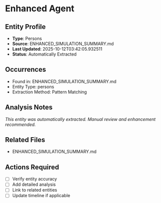# Enhanced Agent

## Entity Profile
- **Type**: Persons
- **Source**: ENHANCED_SIMULATION_SUMMARY.md
- **Last Updated**: 2025-10-12T03:42:05.932511
- **Status**: Automatically Extracted

## Occurrences
- Found in: ENHANCED_SIMULATION_SUMMARY.md
- Entity Type: persons
- Extraction Method: Pattern Matching

## Analysis Notes
*This entity was automatically extracted. Manual review and enhancement recommended.*

## Related Files
- ENHANCED_SIMULATION_SUMMARY.md

## Actions Required
- [ ] Verify entity accuracy
- [ ] Add detailed analysis
- [ ] Link to related entities
- [ ] Update timeline if applicable
